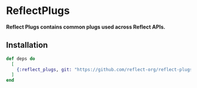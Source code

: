 # ReflectPlugs

**Reflect Plugs contains common plugs used across Reflect APIs.**

## Installation

```elixir
def deps do
  [
    {:reflect_plugs, git: "https://github.com/reflect-org/reflect-plugs", branch: "main"}
  ]
end
```
